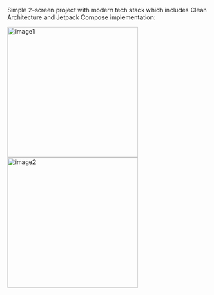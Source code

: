 Simple 2-screen project with modern tech stack which includes Clean Architecture and Jetpack Compose implementation:

<img width="303" alt="image1" src="https://github.com/user-attachments/assets/430ecf53-4743-4b82-9498-417471b5d100">

<img width="303" alt="image2" src="https://github.com/user-attachments/assets/d5143d44-d529-4f9f-9f5b-51337c860754">
